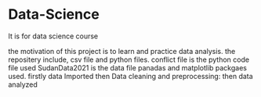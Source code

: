 # Data-Science
It is for data science  course

the motivation of this project is to learn and practice data analysis.
the repositery include, csv file and python files.
conflict file is the python code file used
SudanData2021 is the data file
panadas and matplotlib packgaes used.
firstly data Imported
then Data cleaning and preprocessing:
then data analyzed

